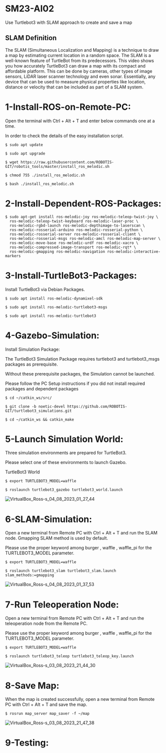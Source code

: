 # SM23-AI02
Use Turtlebot3 with SLAM approach to create and save a map
## SLAM Definition
The SLAM (Simultaneous Localization and Mapping) is a technique to draw a map by estimating current location in a random space. 
The SLAM is a well-known feature of TurtleBot from its predecessors.
This video shows you how accurately TurtleBot3 can draw a map with its compact and affordable platform.
This can be done by cameras, other types of image sensors, LiDAR laser scanner technology and even sonar.
Essentially, any device that can be used to measure physical properties like location, distance or velocity that can be included as part of a SLAM system.

# 1-Install-ROS-on-Remote-PC:
Open the terminal with Ctrl + Alt + T and enter below commands one at a time.

In order to check the details of the easy installation script.

```
$ sudo apt update
```

```
$ sudo apt upgrade
```

```
$ wget https://raw.githubusercontent.com/ROBOTIS-GIT/robotis_tools/master/install_ros_melodic.sh
```

```
$ chmod 755 ./install_ros_melodic.sh
```
```
$ bash ./install_ros_melodic.sh
```

# 2-Install-Dependent-ROS-Packages:
```
$ sudo apt-get install ros-melodic-joy ros-melodic-teleop-twist-joy \
  ros-melodic-teleop-twist-keyboard ros-melodic-laser-proc \
  ros-melodic-rgbd-launch ros-melodic-depthimage-to-laserscan \
  ros-melodic-rosserial-arduino ros-melodic-rosserial-python \
  ros-melodic-rosserial-server ros-melodic-rosserial-client \
  ros-melodic-rosserial-msgs ros-melodic-amcl ros-melodic-map-server \
  ros-melodic-move-base ros-melodic-urdf ros-melodic-xacro \
  ros-melodic-compressed-image-transport ros-melodic-rqt* \
  ros-melodic-gmapping ros-melodic-navigation ros-melodic-interactive-markers
```

# 3-Install-TurtleBot3-Packages:

Install TurtleBot3 via Debian Packages.
```
$ sudo apt install ros-melodic-dynamixel-sdk
```
```
$ sudo apt install ros-melodic-turtlebot3-msgs
```
```
$ sudo apt install ros-melodic-turtlebot3
```
# 4-Gazebo-Simulation:

Install Simulation Package:

The TurtleBot3 Simulation Package requires turtlebot3 and turtlebot3_msgs packages as prerequisite. 

Without these prerequisite packages, the Simulation cannot be launched.

Please follow the PC Setup instructions if you did not install required packages and dependent packages
```
$ cd ~/catkin_ws/src/
```
```
$ git clone -b noetic-devel https://github.com/ROBOTIS-GIT/turtlebot3_simulations.git
```
```
$ cd ~/catkin_ws && catkin_make
```
# 5-Launch Simulation World:

Three simulation environments are prepared for TurtleBot3.

Please select one of these environments to launch Gazebo.

TurtleBot3 World
```
$ export TURTLEBOT3_MODEL=waffle
```
```
$ roslaunch turtlebot3_gazebo turtlebot3_world.launch
```
![VirtualBox_Ross-s_04_08_2023_01_27_44](https://github.com/Layan-Alsaqer/SM23-AI02/assets/138806858/0437aa56-72d8-4910-9e97-21af840d448a)

# 6-SLAM-Simulation:

Open a new terminal from Remote PC with Ctrl + Alt + T and run the SLAM node.
Gmapping SLAM method is used by default.

Please use the proper keyword among burger , waffle , waffle_pi for the TURTLEBOT3_MODEL parameter.
```
$ export TURTLEBOT3_MODEL=waffle
```
```
$ roslaunch turtlebot3_slam turtlebot3_slam.launch slam_methods:=gmapping
```


![VirtualBox_Ross-s_04_08_2023_01_37_53](https://github.com/Layan-Alsaqer/SM23-AI02/assets/138806858/b3ed32ce-a89e-4688-9eea-3d0503434cc8)

# 7-Run Teleoperation Node:
Open a new terminal from Remote PC with Ctrl + Alt + T and run the teleoperation node from the Remote PC.

Please use the proper keyword among burger , waffle , waffle_pi for the TURTLEBOT3_MODEL parameter.
```
$ export TURTLEBOT3_MODEL=waffle
```
```
$ roslaunch turtlebot3_teleop turtlebot3_teleop_key.launch
```

![VirtualBox_Ross-s_03_08_2023_21_44_30](https://github.com/Layan-Alsaqer/SM23-AI02/assets/138806858/baa19523-e666-4cad-8091-f5ac17569294)

# 8-Save Map:

When the map is created successfully, open a new terminal from Remote PC with Ctrl + Alt + T and save the map.
```
$ rosrun map_server map_saver -f ~/map
```
![VirtualBox_Ross-s_03_08_2023_21_47_38](https://github.com/Layan-Alsaqer/SM23-AI02/assets/138806858/46f92aa9-65c7-4c62-8d76-3df41f660073)

# 9-Testing:
